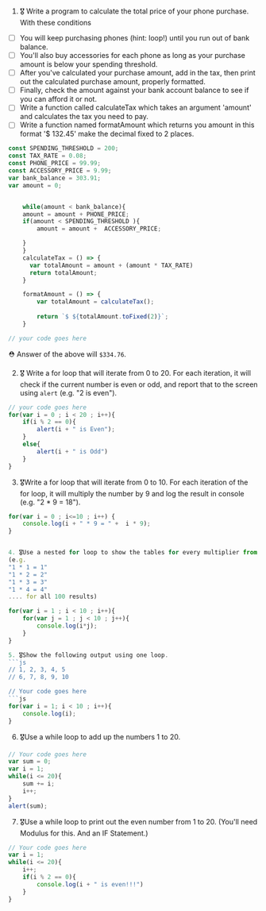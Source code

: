 1. 🎖 Write a program to calculate the total price of your phone purchase. With these conditions
 * [ ] You will keep purchasing phones (hint: loop!) until you run out of bank balance.
 * [ ] You'll also buy accessories for each phone as long as your purchase amount is below your spending threshold.
 * [ ] After you've calculated your purchase amount, add in the tax, then print out the calculated purchase amount, properly formatted.
 * [ ] Finally, check the amount against your bank account balance to see if you can afford it or not.
 * [ ] Write a function called calculateTax which takes an argument 'amount' and calculates the tax you need to pay.
 * [ ] Write a function named formatAmount which returns you amount in this format '$ 132.45' make the decimal fixed to 2 places.
```js
const SPENDING_THRESHOLD = 200;
const TAX_RATE = 0.08;
const PHONE_PRICE = 99.99;
const ACCESSORY_PRICE = 9.99;
var bank_balance = 303.91;
var amount = 0;


    while(amount < bank_balance){
    amount = amount + PHONE_PRICE;
    if(amount < SPENDING_THRESHOLD ){
        amount = amount +  ACCESSORY_PRICE;

    }
    }
    calculateTax = () => {
      var totalAmount = amount + (amount * TAX_RATE)
      return totalAmount;
    }

    formatAmount = () => {
        var totalAmount = calculateTax();
     
        return `$ ${totalAmount.toFixed(2)}`;
    }

// your code goes here
```
 ⛑ Answer of the above will `$334.76`.

2. 🎖 Write a for loop that will iterate from 0 to 20. For each iteration, it will check if the current number is even or odd, and report that to the screen using `alert` (e.g. "2 is even").
```js
// your code goes here
for(var i = 0 ; i < 20 ; i++){
    if(i % 2 == 0){
        alert(i + " is Even");
    }
    else{
        alert(i + " is Odd")
    }
}
```

3. 🎖Write a for loop that will iterate from 0 to 10. For each iteration of the for loop, it will multiply the number by 9 and log the result in console (e.g. "2 * 9 = 18").
```js
for(var i = 0 ; i<=10 ; i++) {
    console.log(i + " * 9 = " +  i * 9);
}


4. 🎖Use a nested for loop to show the tables for every multiplier from 1 to 10 (100 results total).
(e.g.
"1 * 1 = 1"
"1 * 2 = 2"
"1 * 3 = 3"
"1 * 4 = 4"
.... for all 100 results)

for(var i = 1 ; i < 10 ; i++){
    for(var j = 1 ; j < 10 ; j++){
        console.log(i*j);
    }
}

5. 🎖Show the following output using one loop.
```js
// 1, 2, 3, 4, 5
// 6, 7, 8, 9, 10

// Your code goes here
```js
for(var i = 1; i < 10 ; i++){
    console.log(i);
}
```

6. 🎖Use a while loop to add up the numbers 1 to 20.
```js
// Your code goes here
var sum = 0;
var i = 1;
while(i <= 20){
    sum += i;
    i++;
}
alert(sum);

```

7. 🎖Use a while loop to print out the even number from 1 to 20. (You'll need Modulus for this. And an IF Statement.)
```js
// Your code goes here
var i = 1;
while(i <= 20){
    i++;
    if(i % 2 == 0){
        console.log(i + " is even!!!")
    }
}
```
